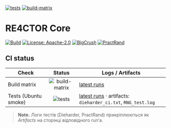 [![tests](https://github.com/pipavlo82/re4ctor-core/actions/workflows/tests.yml/badge.svg)](https://github.com/pipavlo82/re4ctor-core/actions/workflows/tests.yml) [![build-matrix](https://github.com/pipavlo82/re4ctor-core/actions/workflows/build-matrix.yml/badge.svg)](https://github.com/pipavlo82/re4ctor-core/actions/workflows/build-matrix.yml)

# RE4CTOR Core

[![Build](https://github.com/pipavlo82/re4ctor-core/actions/workflows/build.yml/badge.svg)](https://github.com/pipavlo82/re4ctor-core/actions/workflows/build.yml)
[![License: Apache-2.0](https://img.shields.io/badge/License-Apache_2.0-blue.svg)](LICENSE)
[![BigCrush](https://img.shields.io/badge/TestU01-BigCrush%20PASS-brightgreen)](PROOF.md)
[![PractRand](https://img.shields.io/badge/PractRand-PASS-brightgreen)](PROOF.md)

## CI status

| Check | Status | Logs / Artifacts |
|------|:------:|-------------------|
| Build matrix | ![build-matrix](https://github.com/pipavlo82/re4ctor-core/actions/workflows/build-matrix.yml/badge.svg?branch=main) | [latest runs](https://github.com/pipavlo82/re4ctor-core/actions/workflows/build-matrix.yml?query=branch%3Amain) |
| Tests (Ubuntu smoke) | ![tests](https://github.com/pipavlo82/re4ctor-core/actions/workflows/tests.yml/badge.svg?branch=main) | [latest runs](https://github.com/pipavlo82/re4ctor-core/actions/workflows/tests.yml?query=branch%3Amain) · artifacts: `dieharder_ci.txt`, `RNG_test.log` |

> **Note.** Логи тестів (Dieharder, PractRand) прикріплюються як *Artifacts* на сторінці відповідного run’а.
